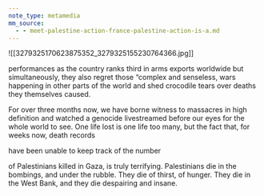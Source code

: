 ```yaml
---
note_type: metamedia
mm_source:
  - - meet-palestine-action-france-palestine-action-is-a.md
---
```


![[3279325170623875352_3279325155230764366.jpg]]

performances as the country ranks third in arms
exports worldwide but simultaneously, they also
regret those “complex and senseless, wars happening
in other parts of the world and shed crocodile tears
over deaths they themselves caused.

For over three months now, we have borne witness
to massacres in high definition and watched a
genocide livestreamed before our eyes for the
whole world to see. One life lost is one life too many,
but the fact that, for weeks now, death records

have been unable to keep track of the number

of Palestinians killed in Gaza, is truly terrifying.
Palestinians die in the bombings, and under the
rubble. They die of thirst, of hunger. They die in the
West Bank, and they die despairing and insane.


